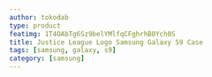 ```yaml
---
author: tokodab
type: product
featimg: 1T4OAbTg6Sz9belYMlfqCFghrhB0Ych0S
title: Justice League Logo Samsung Galaxy S9 Case
tags: [samsung, galaxy, s9]
category: [samsung]
---
```

